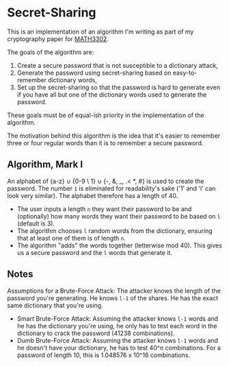 # Secret-Sharing #

This is an implementation of an algorithm I'm writing as part of my cryptography paper for [MATH3302](http://www.uq.edu.au/study/course.html?course_code=MATH3302).

The goals of the algorithm are:

1. Create a secure password that is not susceptible to a dictionary attack,
2. Generate the password using secret-sharing based on easy-to-remember dictionary words,
3. Set up the secret-sharing so that the password is hard to generate even if you have all but one of the dictionary words used to generate the password.

These goals must be of equal-ish priority in the implementation of the algorithm.

The motivation behind this algorithm is the idea that it's easier to remember three or four regular words than it is to remember a secure password.


## Algorithm, Mark I ##

An alphabet of {a-z} &cup; {0-9 \ 1} &cup; {-, &, _, .< *, #} is used to create the password. The number `1` is eliminated for readability's sake ('1' and 'l' can look very similar). The alphabet therefore has a length of 40.

- The user inputs a length `n` they want their password to be and (optionally) how many words they want their password to be based on `l` (default is 3).
- The algorithm chooses `l` random words from the dictionary, ensuring that at least one of them is of length `n`.
- The algorithm "adds" the words together (letterwise mod 40). This gives us a secure password and the `l` words that generate it.

## Notes #

Assumptions for a Brute-Force Attack: The attacker knows the length of the password you're generating. He knows `l-1` of the shares. He has the exact same dictionary that you're using.

- Smart Brute-Force Attack: Assuming the attacker knows `l-1` words and he has the dictionary you're using, he only has to test each word in the dictionary to crack the password (41238 combinations).
- Dumb Brute-Force Attack: Assuming the attacker knows `l-1` words and he doesn't have your dictionary, he has to test 40^n combinations. For a password of length 10, this is 1.048576 x 10^16 combinations.
